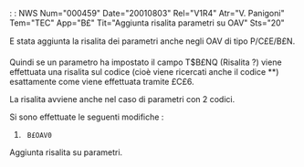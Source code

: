  :  : NWS Num="000459" Date="20010803" Rel="V1R4" Atr="V. Panigoni" Tem="TEC" App="B£" Tit="Aggiunta risalita parametri su OAV" Sts="20"

E stata aggiunta la risalita dei parametri anche negli OAV di tipo P/C£E/B£N.

Quindi se un parametro ha impostato il campo T$B£NQ (Risalita ?) viene effettuata una risalita sul
codice (cioè viene ricercati anche il codice \*\*) esattamente come viene effettuata tramite £C£6.

La risalita avviene anche nel caso di parametri con 2 codici.

Si sono effettuate le seguenti modifiche : 

   1.      B£OAV0
   Aggiunta risalita su parametri.


